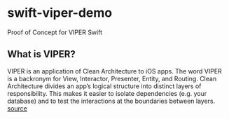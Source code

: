 # swift-viper-demo
Proof of Concept for VIPER Swift

## What is VIPER?
VIPER is an application of Clean Architecture to iOS apps.
The word VIPER is a backronym for View, Interactor, Presenter, Entity, and Routing.
Clean Architecture divides an app’s logical structure into distinct layers of responsibility.
This makes it easier to isolate dependencies (e.g. your database) and to test the interactions at the boundaries between layers. [source](https://www.objc.io/issues/13-architecture/viper/)

